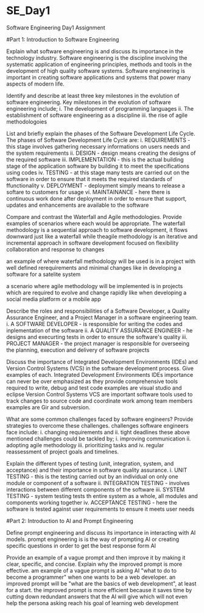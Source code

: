 # SE_Day1
Software Engineering Day1 Assignment

#Part 1: Introduction to Software Engineering

Explain what software engineering is and discuss its importance in the technology industry.
Software engineering is the discipline involving the systematic application of engineering principles, methods and tools in the development of high quality software systems. Software engineering is important in creating software applications and systems that power many aspects of modern life.


Identify and describe at least three key milestones in the evolution of software engineering.
Key milestones in the evolution of software engineering include;
i. The development of programming languages
ii. The establishment of software engineering as a discipline
iii. the rise of agile methodologoies 


List and briefly explain the phases of the Software Development Life Cycle.
The phases of Software Development Life Cycle are:
i. REQUIREMENTS - this stage involves gathering necessary informations on users needs and the system requirements
ii. DESIGN - design means creating the designs of the required software
iii. IMPLEMENTATION - this is the actual building stage of the application software by building it to meet the specifications using codes
iv. TESTING - at this stage many tests are carried out on the software in order to ensure that it meets the required standards of ffunctionality 
v. DEPLOYMENT -  deployment simply means to release a softare to customers for usage
vi. MAINTAINANCE - here there is continuous work done after deployment in order to ensure that support, updates and enhancements are available to the software


Compare and contrast the Waterfall and Agile methodologies. Provide examples of scenarios where each would be appropriate.
The waterfall methodology is a sequential approach to software development, it flows downward just like a waterfall while theagile methodology is an iterative and incremental approach in software development focused on flexibility collaboration and response to changes

an example of where waterfall methodology will be used is in a project with well defined rerequirements and minimal changes like in developing a software for a satelite system 

a scenario where agile methodology will be implemented is in projects which are required to evolve and change rapidly like when developing a social media platform or a mobile app 


Describe the roles and responsibilities of a Software Developer, a Quality Assurance Engineer, and a Project Manager in a software engineering team.
i. A SOFTWARE DEVELOPER - is responsible for writing the codes and inplementation of the software 
ii. A QUALITY ASSURANCE ENGINEER - he designs and execurting tests in order to ensure the software's quality 
iii. PROJECT MANAGER - the project manager is responsible for overseeing the planning, execution and delivery of software projects


Discuss the importance of Integrated Development Environments (IDEs) and Version Control Systems (VCS) in the software development process. Give examples of each.
Integrated Development Environments IDEs importance can never be over emphasized as they provide comprehensive tools required to write, debug and test code examples are visual studio and eclipse
Version Control Systems VCS are important software tools used to track changes to source code and coordinate work among team members examples are Gir and subversion.


What are some common challenges faced by software engineers? Provide strategies to overcome these challenges.
challenges software engineers face include:
i. changing requirements and 
ii. tight deadlines 
these above mentioned challenges could be tackled by;
i. improving communication 
ii. adopting agile methodology 
iii. prioritizing tasks and
iv. regular reassessment of project goals and timelines.


Explain the different types of testing (unit, integration, system, and acceptance) and their importance in software quality assurance.
i. UNIT TESTING - this is the testing carried out by an individual on only one module or component of a software
ii. INTEGRATION TESTING - involves interactions between different components of the software
iii. SYSTEM TESTING - system testing tests th entire system as a whole, all modules and components working together
iv. ACCEPTANCE TESTING - here the software is tested against user requirements to ensure it meets user needs


#Part 2: Introduction to AI and Prompt Engineering


Define prompt engineering and discuss its importance in interacting with AI models.
prompt engineering is is the way of prompting AI or creating specific questions in order to get the best response form AI


Provide an example of a vague prompt and then improve it by making it clear, specific, and concise. Explain why the improved prompt is more effective.
am example of a vague prompt is asking AI "what to do to become a programmer" when one wants to be a web developer. 
an improved prompt will be "what are the basics of web development", at least for a start.
the improved prompt is more efficient because it saves time by cutting down redundant answers that the AI will give which will not even help the persona asking reach his goal of learning web development
